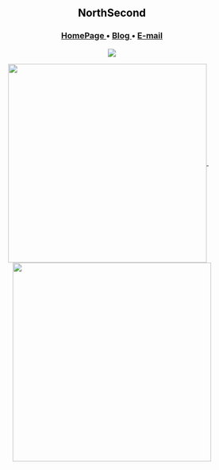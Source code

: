 <h2 align="center" style="color:black"> NorthSecond </h2>

<h3 align="center">  
  <a href="https://yfyang.me/">
    HomePage
  </a> •
  <a href="http://blog.yfyang.me/">
    Blog
  </a>
  •
  <a href="mailto:yangyf83@foxmail.com/">
    E-mail
  </a> 
</h3>

<p align="center">
  <img src="https://komarev.com/ghpvc/?username=NorthSecond&style=flat-square&color=grey" />
</p>
  
<p align="center">
  <a href="#">
    <img width="400" align="center" src="https://gist.githubusercontent.com/NorthSecond/454abf4052a73b5ecd1c15c322fd9585/raw/github-metrics.svg" />
  </a>
    &emsp;
  <a href="#">
      <img width="400" align="center" src="https://gist.githubusercontent.com/NorthSecond/c92c1a720f8908a7a4be6ceedcb49e07/raw/github-metrics.svg" />
  </a>
</p>

<!-- <p align="center">
  <a href="https://www.zhihu.com/people/nanguozhibei">
      <img width="400" align="center" src="https://stats.justsong.cn/api/zhihu?username=nanguozhibei" />
  </a>
  &emsp;
  <a href="https://space.bilibili.com/177147462">
      <img width="400" align="center" src="https://stats.justsong.cn/api/bilibili/?id=177147462" />
  </a>
</p> -->

<!-- <p align="center">
  <a href="https://github.com/anuraghazra/github-readme-stats">
      <img align="center" src="https://github-readme-stats.vercel.app/api?username=northsecond&show_icons=true&theme=buefy&count_private=true" />
  </a>
</p> -->
